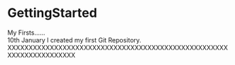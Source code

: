 # GettingStarted
My Firsts......
<br>
10th January I created my first Git Repository.
<br>
XXXXXXXXXXXXXXXXXXXXXXXXXXXXXXXXXXXXXXXXXXXXXXXXXXXXXXXXXXXXXXXXXXXX
